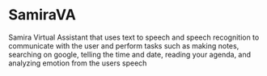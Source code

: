 # SamiraVA
Samira Virtual Assistant that uses text to speech and speech recognition to communicate with the user and perform tasks such as making notes, searching on google, telling the time and date, reading your agenda, and analyzing emotion from the users speech 
